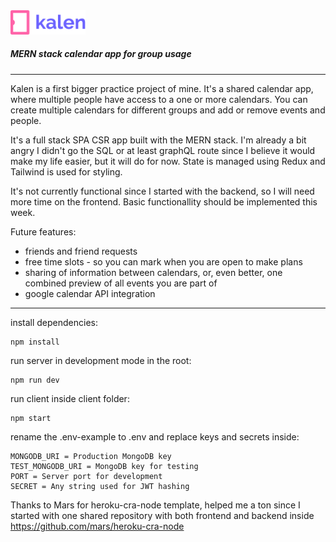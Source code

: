 <img src="client/src/components/navbar/resources/logo.svg" width="120px"/>

##### MERN stack calendar app for group usage

---

Kalen is a first bigger practice project of mine.
It's a shared calendar app, where multiple people have access to a one or more calendars. You can create multiple calendars for different groups and add or remove events and people.

It's a full stack SPA CSR app built with the MERN stack. I'm already a bit angry I didn't go the SQL or at least graphQL route since I believe it would make my life easier, but it will do for now.
State is managed using Redux and Tailwind is used for styling.

It's not currently functional since I started with the backend, so I will need more time on the frontend. Basic functionallity should be implemented this week.

Future features:

- friends and friend requests
- free time slots - so you can mark when you are open to make plans
- sharing of information between calendars, or, even better, one combined preview of all events you are part of
- google calendar API integration

---

install dependencies:

```
npm install
```

run server in development mode in the root:

```
npm run dev
```

run client inside client folder:

```
npm start
```

rename the .env-example to .env and replace keys and secrets inside:

```
MONGODB_URI = Production MongoDB key
TEST_MONGODB_URI = MongoDB key for testing
PORT = Server port for development
SECRET = Any string used for JWT hashing
```

Thanks to Mars for heroku-cra-node template, helped me a ton since I started with one shared repository with both frontend and backend inside https://github.com/mars/heroku-cra-node
